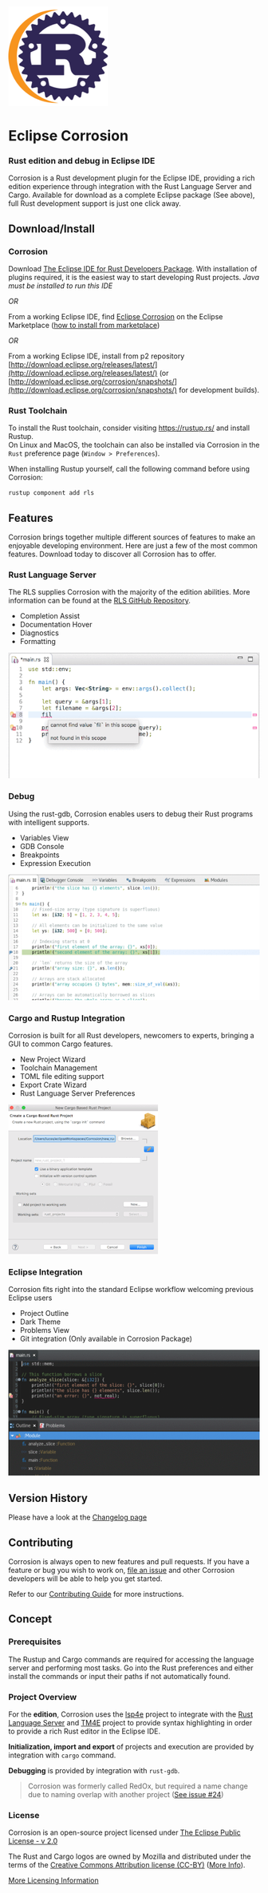 <img alt="logo" src="./images/corrosionLogo.svg" width="200px"/>

# Eclipse Corrosion
### Rust edition and debug in Eclipse IDE

Corrosion is a Rust development plugin for the Eclipse IDE, providing a rich edition experience through integration with the Rust Language Server and Cargo. Available for download as a complete Eclipse package (See above), full Rust development support is just one click away.


## Download/Install

### Corrosion

Download [The Eclipse IDE for Rust Developers Package](https://www.eclipse.org/downloads/packages/release/2019-12/r/eclipse-ide-rust-developers-includes-incubating-components). With installation of plugins required, it is the easiest way to start developing Rust projects. _Java must be installed to run this IDE_

*OR*

From a working Eclipse IDE, find [Eclipse Corrosion](https://marketplace.eclipse.org/content/eclipse-corrosion) on the Eclipse Marketplace ([how to install from marketplace](https://marketplace.eclipse.org/marketplace-client-intro?mpc_install=3835145))

*OR*

From a working Eclipse IDE, install from p2 repository [http://download.eclipse.org/releases/latest/](http://download.eclipse.org/releases/latest/) (or [http://download.eclipse.org/corrosion/snapshots/](http://download.eclipse.org/corrosion/snapshots/) for development builds).

### Rust Toolchain

To install the Rust toolchain, consider visiting <https://rustup.rs/> and install Rustup.  
On Linux and MacOS, the toolchain can also be installed via Corrosion in the `Rust` preference page (`Window > Preferences`).

When installing Rustup yourself, call the following command before using Corrosion:

```bash
rustup component add rls
```

## Features

Corrosion brings together multiple different sources of features to make an enjoyable developing environment. Here are just a few of the most common features. Download today to discover all Corrosion has to offer.

### Rust Language Server
The RLS supplies Corrosion with the majority of the edition abilities. More information can be found at the [RLS GitHub Repository](https://github.com/rust-lang-nursery/rls).
 - Completion Assist
 - Documentation Hover
 - Diagnostics
 - Formatting

![RLS features](images/rls-features.gif)

### Debug
Using the rust-gdb, Corrosion enables users to debug their Rust programs with intelligent supports.
 - Variables View
 - GDB Console
 - Breakpoints
 - Expression Execution

![Debug features](images/debug-features.gif)

### Cargo and Rustup Integration
Corrosion is built for all Rust developers, newcomers to experts, bringing a GUI to common Cargo features.
 - New Project Wizard
 - Toolchain Management
 - TOML file editing support
 - Export Crate Wizard
 - Rust Language Server Preferences

![Cargo and Rustup features](images/cargo-features.gif)

### Eclipse Integration
Corrosion fits right into the standard Eclipse workflow welcoming previous Eclipse users
 - Project Outline
 - Dark Theme
 - Problems View
 - Git integration (Only available in Corrosion Package)

![Eclipse features](images/eclipse-features.gif)

## Version History

Please have a look at the [Changelog page](documentation/Changelog.md)

## Contributing
Corrosion is always open to new features and pull requests. If you have a feature or bug you wish to work on, [file an issue](https://github.com/eclipse/corrosion/issues) and other Corrosion developers will be able to help you get started.

Refer to our [Contributing Guide](CONTRIBUTING.md) for more instructions.

## Concept

### Prerequisites

The Rustup and Cargo commands are required for accessing the language server and performing most tasks. Go into the Rust preferences and either install the commands or input their paths if not automatically found.

### Project Overview
For the **edition**, Corrosion uses the [lsp4e](https://projects.eclipse.org/projects/technology.lsp4e) project to integrate with the [Rust Language Server](https://github.com/rust-lang-nursery/rls) and [TM4E](https://projects.eclipse.org/projects/technology.tm4e) project to provide syntax highlighting in order to provide a rich Rust editor in the Eclipse IDE.

**Initialization, import and export** of projects and execution are provided by integration with `cargo` command.

**Debugging** is provided by integration with `rust-gdb`.

 > Corrosion was formerly called RedOx, but required a name change due to naming overlap with another project ([See issue #24](https://github.com/eclipse/corrosion/issues/24))

### License

Corrosion is an open-source project licensed under [The Eclipse Public License - v 2.0](https://www.eclipse.org/legal/epl-2.0/)

The Rust and Cargo logos are owned by Mozilla and distributed under the terms of the [Creative Commons Attribution license (CC-BY)](https://creativecommons.org/licenses/by/4.0/) ([More Info](https://www.rust-lang.org/en-US/legal.html)).

[More Licensing Information](NOTICE.md)
